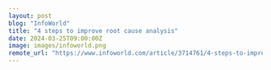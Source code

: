```yaml
---
layout: post
blog: "InfoWorld"
title: "4 steps to improve root cause analysis"
date: 2024-03-25T09:00:00Z
image: images/infoworld.png
remote_url: "https://www.infoworld.com/article/3714761/4-steps-to-improve-root-cause-analysis.html#tk.rss_applicationdevelopment"
---
```

